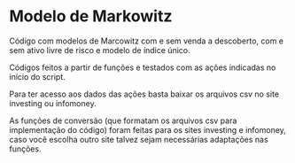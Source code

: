 # Modelo de Markowitz


Código com modelos de Marcowitz com e sem venda a descoberto, com e sem ativo livre de risco e modelo de índice único.

Códigos feitos a partir de funções e testados com as ações indicadas no início do script.

Para ter acesso aos dados das ações basta baixar os arquivos csv no site investing ou infomoney. 

As funções de conversão (que formatam os arquivos csv para implementação do código) foram feitas para os sites investing e infomoney, caso você escolha outro site talvez sejam necessárias adaptações nas funções. 
